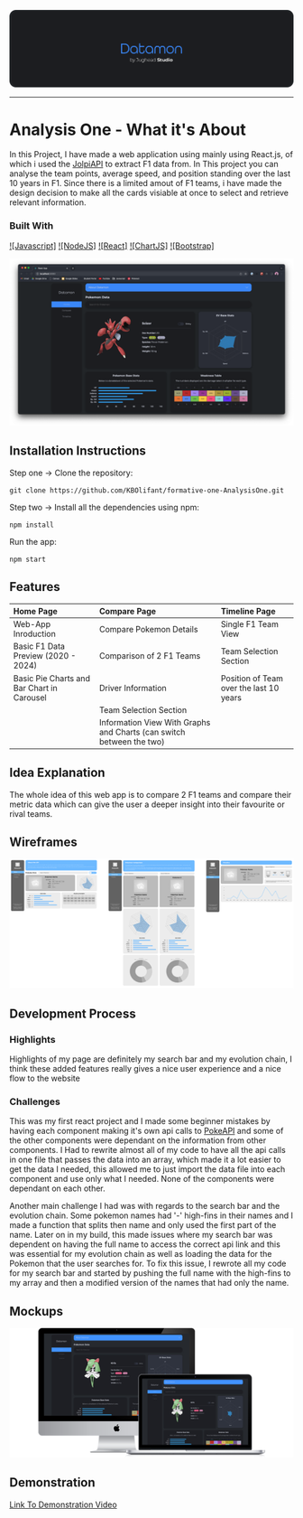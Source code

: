 ![Datamon Header Image](https://github.com/JugheadStudio/Github-assets/blob/main/Datamon/Github-header-blue.png)

- - - -

# Analysis One - What it's About

In this Project, I have made a web application using mainly using React.js, of which i used the [JolpiAPI](https://api.jolpi.ca/ergast/) to extract F1 data from. In This project you can
analyse the team points, average speed, and position standing over the last 10 years in F1. Since there is a limited amout of F1 teams, i have made the design decision to make all
the cards visiable at once to select and retrieve relevant information.

### Built With
[![Javascript]](https://www.javascript.com/)
[![NodeJS]](https://nodejs.org/en)
[![React]](https://react.dev/)
[![ChartJS]](https://www.chartjs.org/)
[![Bootstrap]](https://getbootstrap.com/)

![Datamon Screenshot](https://github.com/JugheadStudio/Github-assets/blob/main/Datamon/datamon-screenshot.png)

## Installation Instructions

Step one -> Clone the repository:
```
git clone https://github.com/KBOlifant/formative-one-AnalysisOne.git
```

Step two -> Install all the dependencies using npm:
```
npm install 
```

Run the app:
```
npm start
```

## Features

| Home Page | Compare Page | Timeline Page |
| :--- | :--- | :--- |
| Web-App Inroduction | Compare Pokemon Details | Single F1 Team View |
| Basic F1 Data Preview (2020 - 2024) | Comparison of 2 F1 Teams | Team Selection Section |
| Basic Pie Charts and Bar Chart in Carousel | Driver Information | Position of Team over the last 10 years |
|  | Team Selection Section |  |
|  | Information View With Graphs and Charts (can switch between the two) |  |

## Idea Explanation

The whole idea of this web app is to compare 2 F1 teams and compare their metric data which can give the user a deeper insight into their favourite or rival teams.

## Wireframes

![Wireframe](https://github.com/JugheadStudio/Github-assets/blob/main/Datamon/wireframes.png)

## Development Process

### Highlights
Highlights of my page are definitely my search bar and my evolution chain, I think these added features really gives a nice user experience and a nice flow to the website

### Challenges
This was my first react project and I made some beginner mistakes by having each component making it's own api calls to [PokeAPI](https://pokeapi.co/) and some of the other components were dependant on the information from other components. I Had to rewrite almost all of my code to have all the api calls in one file that passes the data into an array, which made it a lot easier to get the data I needed, this allowed me to just import the data file into each component and use only what I needed. None of the components were dependant on each other.

Another main challenge I had was with regards to the search bar and the evolution chain. Some pokemon names had '-' high-fins in their names and I made a function that splits then name and only used the first part of the name. Later on in my build, this made issues where my search bar was dependent on having the full name to access the correct api link and this was essential for my evolution chain as well as loading the data for the Pokemon that the user searches for. To fix this issue, I rewrote all my code for my search bar and started by pushing the full name with the high-fins to my array and then a modified version of the names that had only the name.

## Mockups

![Javascript](https://github.com/JugheadStudio/Github-assets/blob/main/Datamon/devices.png)

## Demonstration
[Link To Demonstration Video](https://drive.google.com/file/d/1I742FZpZOqmFGzcIrO6VR4KwbS5fdRv7/view?usp=sharing)